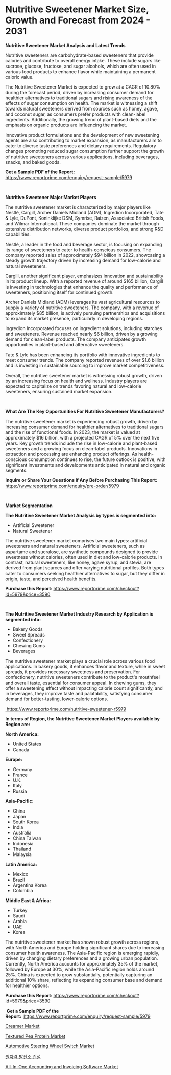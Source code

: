<p><h1>Nutritive Sweetener Market Size, Growth and Forecast from 2024 - 2031</h1></p><p><strong>Nutritive Sweetener Market Analysis and Latest Trends</strong></p>
<p><p>Nutritive sweeteners are carbohydrate-based sweeteners that provide calories and contribute to overall energy intake. These include sugars like sucrose, glucose, fructose, and sugar alcohols, which are often used in various food products to enhance flavor while maintaining a permanent caloric value. </p><p>The Nutritive Sweetener Market is expected to grow at a CAGR of 10.80% during the forecast period, driven by increasing consumer demand for healthier alternatives to traditional sugars and rising awareness of the effects of sugar consumption on health. The market is witnessing a shift towards natural sweeteners derived from sources such as honey, agave, and coconut sugar, as consumers prefer products with clean-label ingredients. Additionally, the growing trend of plant-based diets and the emphasis on organic products are influencing the market. </p><p>Innovative product formulations and the development of new sweetening agents are also contributing to market expansion, as manufacturers aim to cater to diverse taste preferences and dietary requirements. Regulatory changes promoting reduced sugar consumption further support the growth of nutritive sweeteners across various applications, including beverages, snacks, and baked goods.</p></p>
<p><strong>Get a Sample PDF of the Report:&nbsp;</strong> <a href="https://www.reportprime.com/enquiry/request-sample/5979">https://www.reportprime.com/enquiry/request-sample/5979</a></p>
<p>&nbsp;</p>
<p><strong>Nutritive Sweetener Major Market Players</strong></p>
<p><p>The nutritive sweetener market is characterized by major players like Nestlé, Cargill, Archer Daniels Midland (ADM), Ingredion Incorporated, Tate & Lyle, DuPont, Koninklijke DSM, Symrise, Raizen, Associated British Foods, and Wilmar International. These companies dominate the market through extensive distribution networks, diverse product portfolios, and strong R&D capabilities.</p><p>Nestlé, a leader in the food and beverage sector, is focusing on expanding its range of sweeteners to cater to health-conscious consumers. The company reported sales of approximately $94 billion in 2022, showcasing a steady growth trajectory driven by increasing demand for low-calorie and natural sweeteners.</p><p>Cargill, another significant player, emphasizes innovation and sustainability in its product lineup. With a reported revenue of around $165 billion, Cargill is investing in technologies that enhance the quality and performance of sweeteners, positioning itself for continued growth.</p><p>Archer Daniels Midland (ADM) leverages its vast agricultural resources to supply a variety of nutritive sweeteners. The company, with a revenue of approximately $85 billion, is actively pursuing partnerships and acquisitions to expand its market presence, particularly in developing regions.</p><p>Ingredion Incorporated focuses on ingredient solutions, including starches and sweeteners. Revenue reached nearly $6 billion, driven by a growing demand for clean-label products. The company anticipates growth opportunities in plant-based and alternative sweeteners.</p><p>Tate & Lyle has been enhancing its portfolio with innovative ingredients to meet consumer trends. The company reported revenues of over $1.6 billion and is investing in sustainable sourcing to improve market competitiveness.</p><p>Overall, the nutritive sweetener market is witnessing robust growth, driven by an increasing focus on health and wellness. Industry players are expected to capitalize on trends favoring natural and low-calorie sweeteners, ensuring sustained market expansion.</p></p>
<p>&nbsp;</p>
<p><strong>What Are The Key Opportunities For Nutritive Sweetener Manufacturers?</strong></p>
<p><p>The nutritive sweetener market is experiencing robust growth, driven by increasing consumer demand for healthier alternatives to traditional sugars and the rise of functional foods. In 2023, the market is valued at approximately $16 billion, with a projected CAGR of 5% over the next five years. Key growth trends include the rise in low-calorie and plant-based sweeteners and a growing focus on clean-label products. Innovations in extraction and processing are enhancing product offerings. As health-conscious consumption continues to rise, the future outlook is positive, with significant investments and developments anticipated in natural and organic segments.</p></p>
<p><strong>Inquire or Share Your Questions If Any Before Purchasing This Report:</strong> <a href="https://www.reportprime.com/enquiry/pre-order/5979">https://www.reportprime.com/enquiry/pre-order/5979</a></p>
<p>&nbsp;</p>
<p><strong>Market Segmentation</strong></p>
<p><strong>The Nutritive Sweetener Market Analysis by types is segmented into:</strong></p>
<p><ul><li>Artificial Sweetener</li><li>Natural Sweetener</li></ul></p>
<p><p>The nutritive sweetener market comprises two main types: artificial sweeteners and natural sweeteners. Artificial sweeteners, such as aspartame and sucralose, are synthetic compounds designed to provide sweetness without calories, often used in diet and low-calorie products. In contrast, natural sweeteners, like honey, agave syrup, and stevia, are derived from plant sources and offer varying nutritional profiles. Both types cater to consumers seeking healthier alternatives to sugar, but they differ in origin, taste, and perceived health benefits.</p></p>
<p><strong>Purchase this Report:&nbsp;</strong><a href="https://www.reportprime.com/checkout?id=5979&price=3590">https://www.reportprime.com/checkout?id=5979&price=3590</a></p>
<p>&nbsp;</p>
<p><strong>The Nutritive Sweetener Market Industry Research by Application is segmented into:</strong></p>
<p><ul><li>Bakery Goods</li><li>Sweet Spreads</li><li>Confectionery</li><li>Chewing Gums</li><li>Beverages</li></ul></p>
<p><p>The nutritive sweetener market plays a crucial role across various food applications. In bakery goods, it enhances flavor and texture, while in sweet spreads, it provides necessary sweetness and preservation. For confectionery, nutritive sweeteners contribute to the product's mouthfeel and overall taste, essential for consumer appeal. In chewing gums, they offer a sweetening effect without impacting calorie count significantly, and in beverages, they improve taste and palatability, satisfying consumer demand for better-tasting, lower-calorie options.</p></p>
<p><a href="https://www.reportprime.com/nutritive-sweetener-r5979">&nbsp;https://www.reportprime.com/nutritive-sweetener-r5979</a></p>
<p><strong>In terms of Region, the Nutritive Sweetener Market Players available by Region are:</strong></p>
<p>
    <p> <strong> North America: </strong>
        <ul>
            <li>United States</li>
            <li>Canada</li>
        </ul>
        </p> 
    <p> <strong> Europe: </strong>
        <ul>
            <li>Germany</li>
            <li>France</li>
            <li>U.K.</li>
            <li>Italy</li>
            <li>Russia</li>
        </ul>
        </p> 
    <p> <strong> Asia-Pacific: </strong>
        <ul>
            <li>China</li>
            <li>Japan</li>
            <li>South Korea</li>
            <li>India</li>
            <li>Australia</li>
            <li>China Taiwan</li>
            <li>Indonesia</li>
            <li>Thailand</li>
            <li>Malaysia</li>
        </ul>
        </p> 
    <p> <strong> Latin America: </strong>
        <ul>
            <li>Mexico</li>
            <li>Brazil</li>
            <li>Argentina Korea</li>
            <li>Colombia</li>
        </ul>
        </p> 
    <p> <strong> Middle East & Africa: </strong>
        <ul>
            <li>Turkey</li>
            <li>Saudi</li>
            <li>Arabia</li>
            <li>UAE</li>
            <li>Korea</li>
        </ul>
    </p>
    </p>
<p><p>The nutritive sweetener market has shown robust growth across regions, with North America and Europe holding significant shares due to increasing consumer health awareness. The Asia-Pacific region is emerging rapidly, driven by changing dietary preferences and a growing urban population. Currently, North America accounts for approximately 35% of the market, followed by Europe at 30%, while the Asia-Pacific region holds around 25%. China is expected to grow substantially, potentially capturing an additional 10% share, reflecting its expanding consumer base and demand for healthier options.</p></p>
<p><strong>Purchase this Report: </strong><a href="https://www.reportprime.com/checkout?id=5979&price=3590">https://www.reportprime.com/checkout?id=5979&price=3590</a></p>
<p>&nbsp;<strong>Get a Sample PDF of the Report:&nbsp;&nbsp;</strong><a href="https://www.reportprime.com/enquiry/request-sample/5979">https://www.reportprime.com/enquiry/request-sample/5979</a></p>
<p><strong></strong></p>
<p><p><a href="https://github.com/BellAuer/Market-Research-Report-List-1/blob/main/creamer-market.md">Creamer Market</a></p><p><a href="https://github.com/SamiaChowdhury801/Market-Research-Report-List-1/blob/main/textured-pea-protein-market.md">Textured Pea Protein Market</a></p><p><a href="https://medium.com/@lamm8276/automotive-steering-wheel-switch-market-industry-landscape-growth-trajectories-and-global-markets-fde16ea0f689">Automotive Steering Wheel Switch Market</a></p><p><a href="https://medium.com/@macking460/%EA%B8%80%EB%A1%9C%EB%B2%8C-%EC%8B%9C%EC%9E%A5-%EB%8F%99%ED%96%A5-2024%EB%85%84%EB%B6%80%ED%84%B0-2031%EB%85%84%EA%B9%8C%EC%A7%80-%EC%9B%90%EC%9E%90%EB%A1%9C-%EA%B1%B4%EC%84%A4-%EC%8B%9C%EC%9E%A5%EC%9D%98-%ED%8A%B8%EB%A0%8C%EB%93%9C-%EB%B0%8F-%EC%84%B1%EC%9E%A5-%EB%B6%84%EC%84%9D-%EC%98%88%EC%B8%A1-c19394f22e40">원자력 발전소 건설</a></p><p><a href="https://issuu.com/reportprime-2/docs/all-in-one-accounting-and-invoicing_9f1c8c87e165f5">All-In-One Accounting and Invoicing Software Market</a></p></p>